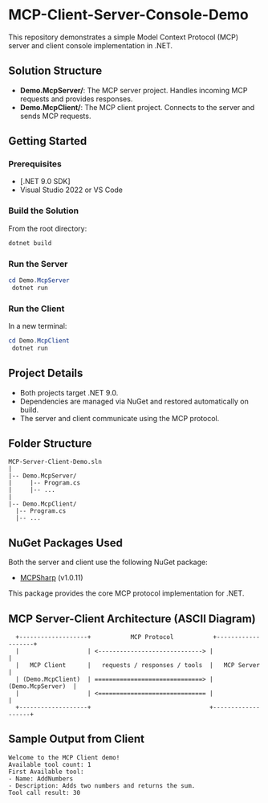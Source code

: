# MCP-Client-Server-Console-Demo

This repository demonstrates a simple Model Context Protocol (MCP) server and client console implementation in .NET.

## Solution Structure

- **Demo.McpServer/**: The MCP server project. Handles incoming MCP requests and provides responses.
- **Demo.McpClient/**: The MCP client project. Connects to the server and sends MCP requests.

## Getting Started

### Prerequisites
- [.NET 9.0 SDK]
- Visual Studio 2022 or VS Code

### Build the Solution

From the root directory:

```powershell
dotnet build
```

### Run the Server

```powershell
cd Demo.McpServer
 dotnet run
```

### Run the Client

In a new terminal:

```powershell
cd Demo.McpClient
 dotnet run
```

## Project Details

- Both projects target .NET 9.0.
- Dependencies are managed via NuGet and restored automatically on build.
- The server and client communicate using the MCP protocol.


## Folder Structure

```
MCP-Server-Client-Demo.sln
|
|-- Demo.McpServer/
|     |-- Program.cs
|     |-- ...
|
|-- Demo.McpClient/
  |-- Program.cs
  |-- ...
```

## NuGet Packages Used

Both the server and client use the following NuGet package:

- [MCPSharp](https://www.nuget.org/packages/MCPSharp) (v1.0.11)


This package provides the core MCP protocol implementation for .NET.


## MCP Server-Client Architecture (ASCII Diagram)

```
  +-------------------+           MCP Protocol           +-------------------+
  |                   | <-----------------------------> |                   |
  |   MCP Client      |   requests / responses / tools  |   MCP Server      |
  | (Demo.McpClient)  | ==============================> | (Demo.McpServer)  |
  |                   | <============================== |                   |
  +-------------------+                                 +-------------------+
```

## Sample Output from Client

```
Welcome to the MCP Client demo!
Available tool count: 1
First Available tool:
- Name: AddNumbers
- Description: Adds two numbers and returns the sum.
Tool call result: 30
```
